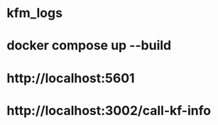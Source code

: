 # kfm_logs
# docker compose up --build
# http://localhost:5601
# http://localhost:3002/call-kf-info 

